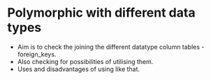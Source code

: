 # Polymorphic with different data types
- Aim is to check the joining the different datatype column tables - foreign_keys.
- Also checking for possibilities of utilising them.
- Uses and disadvantages of using like that.